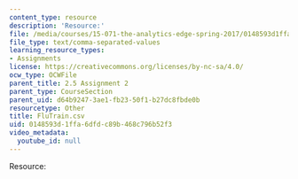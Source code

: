 ```yaml
---
content_type: resource
description: 'Resource:'
file: /media/courses/15-071-the-analytics-edge-spring-2017/0148593d1ffa6dfdc89b468c796b52f3_FluTrain.csv
file_type: text/comma-separated-values
learning_resource_types:
- Assignments
license: https://creativecommons.org/licenses/by-nc-sa/4.0/
ocw_type: OCWFile
parent_title: 2.5 Assignment 2
parent_type: CourseSection
parent_uid: d64b9247-3ae1-fb23-50f1-b27dc8fbde0b
resourcetype: Other
title: FluTrain.csv
uid: 0148593d-1ffa-6dfd-c89b-468c796b52f3
video_metadata:
  youtube_id: null
---
```

Resource: